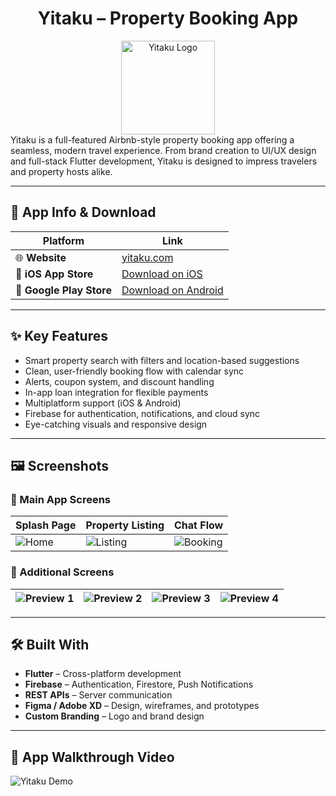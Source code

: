 <div align="center">
  <h1>Yitaku – Property Booking App</h1>
  
  <img src="https://play-lh.googleusercontent.com/tBtFqy2tNA1kh59OjlQfSK730eJnJfvechF8z4R_9ZNubMD5xS0m2e8G1ibvHpW5Aw=w240-h480-rw" alt="Yitaku Logo" width="150" />
  

</div>
Yitaku is a full-featured Airbnb-style property booking app offering a seamless, modern travel experience. From brand creation to UI/UX design and full-stack Flutter development, Yitaku is designed to impress travelers and property hosts alike.

---

## 🔗 App Info & Download

| Platform | Link |
|----------|------|
| 🌐 **Website** | [yitaku.com](https://www.yitaku.com/) |
| 📱 **iOS App Store** | [Download on iOS](https://apps.apple.com/in/app/yitaku-property-malta/id6443905285) |
| 📱 **Google Play Store** | [Download on Android](https://play.google.com/store/apps/details?id=com.yitaku.app) |

---

## ✨ Key Features

- Smart property search with filters and location-based suggestions  
- Clean, user-friendly booking flow with calendar sync  
- Alerts, coupon system, and discount handling  
- In-app loan integration for flexible payments  
- Multiplatform support (iOS & Android)  
- Firebase for authentication, notifications, and cloud sync  
- Eye-catching visuals and responsive design  

---

## 🖼️ Screenshots

### 📲 Main App Screens

| Splash Page | Property Listing | Chat Flow |
|-----------|------------------|--------------|
| ![Home](https://play-lh.googleusercontent.com/ZmzWUksOU3rKW4O-3rHvIoYh-6ZO11FP4rLQ9BqQt0xhWBmrAWCuCgRb68BUJCyJ218=w526-h296-rw) |![Listing](https://play-lh.googleusercontent.com/GHKy_ygGm0VJVzl41wnck1o-gwtHFrH8C4E3WFBEg2Hb2npTFaOYnvV8D96ZhSNKKh01=w526-h296-rw) | ![Booking](https://encrypted-tbn0.gstatic.com/images?q=tbn:ANd9GcQvzOo08tAWvhIzJa6_R-5T500BBguSsMAFZg&s) |

### 📸 Additional Screens

| ![Preview 1](https://encrypted-tbn0.gstatic.com/images?q=tbn:ANd9GcQ7zGRkuAdZdy_ISVWHQOL8YiOTP0Mw86l9mQ&s) | ![Preview 2](https://play-lh.googleusercontent.com/gVt0RYjmlIYbmy2ZaT70Y_REgYzLsLJDViVt16C6AVRsfGXygkv6AbLgAM7J3EJTaQ=w526-h296-rw) | ![Preview 3](https://play-lh.googleusercontent.com/Ej8Ia6HCP1S7hLavnKKMlXk34V3WjlC7VVuEnP5VwoaSNXeK2OHLDIIWdJrNKsQ6oPW9=w526-h296-rw) | ![Preview 4](https://play-lh.googleusercontent.com/pnM1xIFzoD-y4p-ElPfs2zvpvhsN1MXrcEAC3eiq978K-7Ii8JAATR41O3j452Ct-w=w526-h296-rw) |
|:--:|:--:|:--:|:--:|
---

## 🛠️ Built With

- **Flutter** – Cross-platform development
- **Firebase** – Authentication, Firestore, Push Notifications
- **REST APIs** – Server communication
- **Figma / Adobe XD** – Design, wireframes, and prototypes
- **Custom Branding** – Logo and brand design

---

## 🎥 App Walkthrough Video

![Yitaku Demo](videoplayback.gif)
